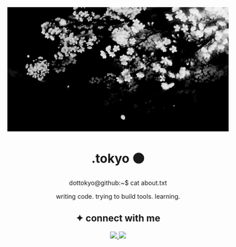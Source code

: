<div align="center">

<img src="banner.gif" alt="dottokyo avatar"/>


<h1 align="center">.tokyo ⚫️</h1>

<p align="center">
dottokyo@github:~$ cat about.txt

writing code. trying to build tools. learning.
</p>
</div>

<div align="center">

## ✦ connect with me

<a href="https://twitter.com/devtoky0">
  <img src="https://img.shields.io/badge/Twitter-000000?style=for-the-badge&logo=twitter&logoColor=white" />
</a>
<a href="https://github.com/dottokyo?tab=repositories">
  <img src="https://img.shields.io/badge/GitHub-000000?style=for-the-badge&logo=github&logoColor=white" />
</a>

</div>
